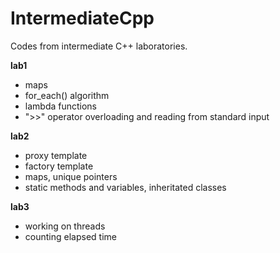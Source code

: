 # IntermediateCpp
Codes from intermediate C++ laboratories.

**lab1**
- maps
- for_each() algorithm
- lambda functions 
- ">>" operator overloading and reading from standard input


**lab2**
- proxy template
- factory template
- maps, unique pointers
- static methods and variables, inheritated classes

**lab3**
- working on threads
- counting elapsed time
